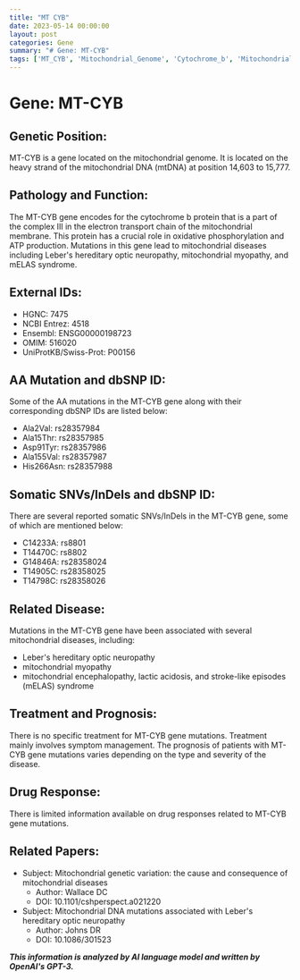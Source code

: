```yaml
---
title: "MT CYB"
date: 2023-05-14 00:00:00
layout: post
categories: Gene
summary: "# Gene: MT-CYB"
tags: ['MT_CYB', 'Mitochondrial_Genome', 'Cytochrome_b', 'Mitochondrial_Diseases', 'Lebers_Hereditary_Optic_Neuropathy', 'mELAS_Syndrome', 'Symptom_Management', 'Oxidative_Phosphorylation']
---
```


# Gene: MT-CYB

## Genetic Position:
MT-CYB is a gene located on the mitochondrial genome. It is located on the heavy strand of the mitochondrial DNA (mtDNA) at position 14,603 to 15,777.

## Pathology and Function:
The MT-CYB gene encodes for the cytochrome b protein that is a part of the complex III in the electron transport chain of the mitochondrial membrane. This protein has a crucial role in oxidative phosphorylation and ATP production. Mutations in this gene lead to mitochondrial diseases including Leber's hereditary optic neuropathy, mitochondrial myopathy, and mELAS syndrome.

## External IDs:
- HGNC: 7475
- NCBI Entrez: 4518
- Ensembl: ENSG00000198723
- OMIM: 516020
- UniProtKB/Swiss-Prot: P00156

## AA Mutation and dbSNP ID:
Some of the AA mutations in the MT-CYB gene along with their corresponding dbSNP IDs are listed below:
- Ala2Val: rs28357984
- Ala15Thr: rs28357985
- Asp91Tyr: rs28357986
- Ala155Val: rs28357987
- His266Asn: rs28357988

## Somatic SNVs/InDels and dbSNP ID:
There are several reported somatic SNVs/InDels in the MT-CYB gene, some of which are mentioned below:
- C14233A: rs8801
- T14470C: rs8802
- G14846A: rs28358024
- T14905C: rs28358025
- T14798C: rs28358026

## Related Disease:
Mutations in the MT-CYB gene have been associated with several mitochondrial diseases, including:
- Leber's hereditary optic neuropathy
- mitochondrial myopathy
- mitochondrial encephalopathy, lactic acidosis, and stroke-like episodes (mELAS) syndrome

## Treatment and Prognosis:
There is no specific treatment for MT-CYB gene mutations. Treatment mainly involves symptom management. The prognosis of patients with MT-CYB gene mutations varies depending on the type and severity of the disease.

## Drug Response:
There is limited information available on drug responses related to MT-CYB gene mutations.

## Related Papers:
- Subject: Mitochondrial genetic variation: the cause and consequence of mitochondrial diseases
  - Author: Wallace DC
  - DOI: 10.1101/cshperspect.a021220
- Subject: Mitochondrial DNA mutations associated with Leber's hereditary optic neuropathy
  - Author: Johns DR
  - DOI: 10.1086/301523

**_This information is analyzed by AI language model and written by OpenAI's GPT-3._**